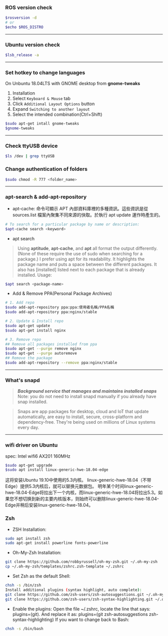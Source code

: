 
### ROS version check
```sh
$rosversion -d
# or
$echo $ROS_DISTRO
```
---

### Ubuntu version check
```sh
$lsb_release -a
```

---

### Set hotkey to change languages
On Unbuntu 18.04LTS with GNOME desktop from **gnome-tweaks**
1. Installation
2. Select `Keyboard & Mouse` tab
3. Click `Additional Layout Options` button
4. Expand `Switching to another layout`
5. Select the intended combination(Ctrl+Shift)

``` sh
$sudo apt-get intall gnome-tweaks
$gnome-tweaks
```

---

### Check ttyUSB device
```sh
$ls /dev | grep ttyUSB
```

### Change authentication of folders
```sh
$sudo chmod -R 777 <folder_name>
```

---

### apt-search & add-apt-repository
* apt-cache: 命令可顯示 APT 內部資料庫裡的多種資訊。這些資訊是從 sources.list 檔案內聚集不同來源的快取。於執行 apt update 運作時產生的。
```sh
# To search for a particular package by name or description:
$apt-cache search <keyword>
```

* apt search
> Using **aptitude**, **apt-cache**, and **apt** all format the output differently. (None of these require the use of sudo when searching for a package.) I prefer using apt for its readability. It highlights the package name and puts a space between the different packages. It also has [installed] listed next to each package that is already installed. Usage:
```sh
$apt search <package-name>
```

* Add & Remove PPA(Personal Package Archives)
```sh
# 1. Add repo
$sudo add-apt-repository ppa:ppa:使用者名稱/PPA名稱
$sudo add-apt-repository ppa:nginx/stable

# 2. Update & Install repo
$sudo apt-get update
$sudo apt-get install nginx

# 3. Remove repo
## Remove all packages installed from ppa
$sudo apt-get --purge remove nginx
$sudo apt-get --purge autoremove
## Remove the package
$sudo add-apt-repository --remove ppa:nginx/stable
```

---

### What's snapd
> ***Background service that manages and maintains installed snaps***
Note: you do not need to install snapd manually if you already have snap installed.

> Snaps are app packages for desktop, cloud and IoT that update automatically, are easy to install, secure, cross-platform and dependency-free. They're being used on millions of Linux systems every day.

---

### wifi driver on Ubuntu
spec: Intel wifi6 AX201 160MHz

```sh 
$sudo apt-get upgrade
$sudo apt install linux-generic-hwe-18.04-edge
```
这将安装Ubuntu 19.10中使用的5.3内核。
linux-generic-hwe-18.04（不带Edge）提供5.3内核后，就可以替换元数据包。
明年某个时间linux-generic-hwe-18.04-Edge将拉出下一个内核，而linux-generic-hwe-18.04将拉出5.3。如果您不想切换到新的主要内核版本，则始终可以删除linux-generic-hwe-18.04-Edge并稍后安装linux-generic-hwe-18.04。


### Zsh 
* ZSH Installation:
```sh
sudo apt install zsh
sudo apt-get install powerline fonts-powerline
```

* Oh-My-Zsh Installation:
```sh
git clone https://github.com/robbyrussell/oh-my-zsh.git ~/.oh-my-zsh
cp ~/.oh-my-zsh/templates/zshrc.zsh-template ~/.zshrc
```

* Set Zsh as the default Shell:
```sh
chsh -s /bin/zsh
Install additional plugins (syntax highlight, auto complete):
git clone https://github.com/zsh-users/zsh-autosuggestions.git ~/.oh-my-zsh/custom/plugins/zsh-autosuggestions
git clone https://github.com/zsh-users/zsh-syntax-highlighting.git ~/.oh-my-zsh/custom/plugins/zsh-syntax-highlighting
```

* Enable the plugins:
Open the file ~/.zshrc, locate the line that says: plugins=(git). And replace it as: plugins=(git zsh-autosuggestions zsh-syntax-highlighting)
If you want to change back to Bash:
```sh
chsh -s /bin/bash
```